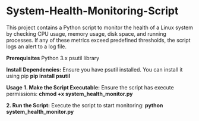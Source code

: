 # System-Health-Monitoring-Script

This project contains a Python script to monitor the health of a Linux system by checking CPU usage, memory usage, disk space, and running processes. If any of these metrics exceed predefined thresholds, the script logs an alert to a log file.

**Prerequisites**
  Python 3.x
  psutil library
  
**Install Dependencies:**
  Ensure you have psutil installed. You can install it using pip
    **pip install psutil**
    
**Usage**
**1. Make the Script Executable:**
  Ensure the script has execute permissions:
   **chmod +x system_health_monitor.py**

**2. Run the Script:**
  Execute the script to start monitoring:
   **python system_health_monitor.py**









